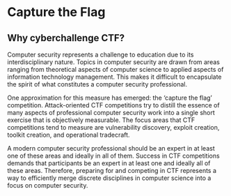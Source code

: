 # Capture the Flag


## Why cyberchallenge CTF?
Computer security represents a challenge to education due to its interdisciplinary nature. Topics in computer security are drawn from areas ranging from theoretical aspects of computer science to applied aspects of information technology management. This makes it difficult to encapsulate the spirit of what constitutes a computer security professional.

One approximation for this measure has emerged: the ‘capture the flag’ competition. Attack-oriented CTF competitions try to distill the essence of many aspects of professional computer security work into a single short exercise that is objectively measurable. The focus areas that CTF competitions tend to measure are vulnerability discovery, exploit creation, toolkit creation, and operational tradecraft.

A modern computer security professional should be an expert in at least one of these areas and ideally in all of them. Success in CTF competitions demands that participants be an expert in at least one and ideally all of these areas. Therefore, preparing for and competing in CTF represents a way to efficiently merge discrete disciplines in computer science into a focus on computer security.